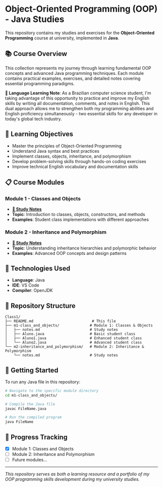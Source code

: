 # Object-Oriented Programming (OOP) - Java Studies

This repository contains my studies and exercises for the **Object-Oriented Programming** course at university, implemented in **Java**.

## 📚 Course Overview

This collection represents my journey through learning fundamental OOP concepts and advanced Java programming techniques. Each module contains practical examples, exercises, and detailed notes covering essential programming paradigms.

**📝 Language Learning Note**: As a Brazilian computer science student, I'm taking advantage of this opportunity to practice and improve my English skills by writing all documentation, comments, and notes in English. This dual approach allows me to strengthen both my programming abilities and English proficiency simultaneously - two essential skills for any developer in today's global tech industry.

## 🎯 Learning Objectives

- Master the principles of Object-Oriented Programming
- Understand Java syntax and best practices
- Implement classes, objects, inheritance, and polymorphism
- Develop problem-solving skills through hands-on coding exercises
- Improve technical English vocabulary and documentation skills

## 📋 Course Modules

### Module 1 - Classes and Objects
- **[📖 Study Notes](./m1-class_and_objects/notes.md)**
- **Topic**: Introduction to classes, objects, constructors, and methods
- **Examples**: Student class implementations with different approaches

### Module 2 - Inheritance and Polymorphism
- **[📖 Study Notes](./m2-inheritance_and_polymorphism/notes.md)**
- **Topic**: Understanding inheritance hierarchies and polymorphic behavior
- **Examples**: Advanced OOP concepts and design patterns

## 🔧 Technologies Used

- **Language**: Java
- **IDE**: VS Code
- **Compiler**: OpenJDK

## 📁 Repository Structure

```
Class1/
├── README.md                           # This file
├── m1-class_and_objects/              # Module 1: Classes & Objects
│   ├── notes.md                       # Study notes
│   ├── Aluno.java                     # Basic student class
│   ├── Aluno1.java                    # Enhanced student class
│   └── Aluno2.java                    # Advanced student class
└── m2-inheritance_and_polymorphism/   # Module 2: Inheritance & Polymorphism
    └── notes.md                       # Study notes
```

## 🚀 Getting Started

To run any Java file in this repository:

```bash
# Navigate to the specific module directory
cd m1-class_and_objects/

# Compile the Java file
javac FileName.java

# Run the compiled program
java FileName
```

## 📝 Progress Tracking

- [x] Module 1: Classes and Objects
- [ ] Module 2: Inheritance and Polymorphism
- [ ] Future modules...

---

*This repository serves as both a learning resource and a portfolio of my OOP programming skills development during my university studies.*
